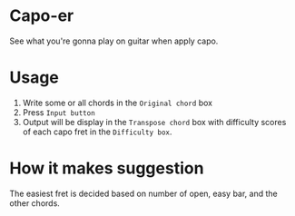 # Capo-er
See what you're gonna play on guitar when apply capo.

# Usage
1. Write some or all chords in the `Original chord` box
2. Press `Input button`
3. Output will be display in the `Transpose chord` box with difficulty scores of each capo fret in the `Difficulty box`.


# How it makes suggestion
The easiest fret is decided based on number of open, easy bar, and the other chords.